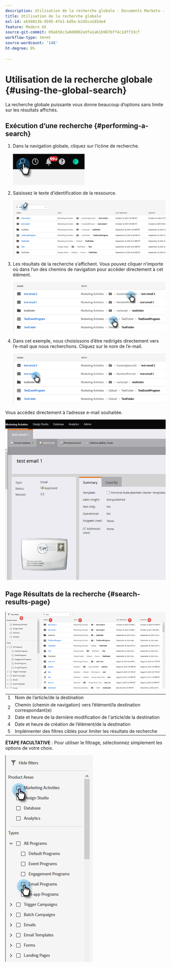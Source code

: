 ```yaml
---
description: Utilisation de la recherche globale - Documents Marketo - Documentation du produit
title: Utilisation de la recherche globale
exl-id: eb50013b-9595-4fe1-bd5e-b2d5ca185de4
feature: Modern UX
source-git-commit: 09a656c3a0d0002edfa1a61b987bff4c1dff33cf
workflow-type: tm+mt
source-wordcount: '148'
ht-degree: 8%

---
```


# Utilisation de la recherche globale {#using-the-global-search}

La recherche globale puissante vous donne beaucoup d’options sans limite sur les résultats affichés.

## Exécution d’une recherche {#performing-a-search}

1. Dans la navigation globale, cliquez sur l’icône de recherche.

   ![](assets/using-the-global-search-1.png)

1. Saisissez le texte d’identification de la ressource.

   ![](assets/using-the-global-search-2.png)

1. Les résultats de la recherche s’affichent. Vous pouvez cliquer n’importe où dans l’un des chemins de navigation pour accéder directement à cet élément.

   ![](assets/using-the-global-search-3.png)

1. Dans cet exemple, nous choisissons d’être redirigés directement vers l’e-mail que nous recherchons. Cliquez sur le nom de l’e-mail.

   ![](assets/using-the-global-search-4.png)

Vous accédez directement à l’adresse e-mail souhaitée.

![](assets/using-the-global-search-5.png)

## Page Résultats de la recherche {#search-results-page}

![](assets/using-the-global-search-6.png)

<table>
 <tbody>
  <tr>
   <td>1</td>
   <td>Nom de l’article/de la destination</td>
  </tr>
  <tr>
   <td>2</td>
   <td>Chemin (chemin de navigation) vers l’élément/la destination correspondant(e)</td>
  </tr>
  <tr>
   <td>3</td>
   <td>Date et heure de la dernière modification de l'article/de la destination</td>
  </tr>
  <tr>
   <td>4</td>
   <td>Date et heure de création de l’élément/de la destination</td>
  </tr>
  <tr>
   <td>5</td>
   <td>Implémenter des filtres ciblés pour limiter les résultats de recherche</td>
  </tr>
 </tbody>
</table>

**ÉTAPE FACULTATIVE** : Pour utiliser le filtrage, sélectionnez simplement les options de votre choix.

![](assets/using-the-global-search-7.png)
